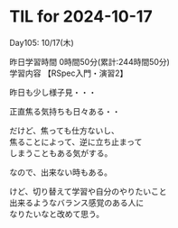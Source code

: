 # TIL for 2024-10-17

Day105: 10/17(木)  
  
昨日学習時間 0時間50分(累計:244時間50分)  
学習内容 【RSpec入門・演習2】  

昨日も少し様子見・・・  

正直焦る気持ちも日々ある・・  

だけど、焦っても仕方ないし、  
焦ることによって、逆に立ち止まって  
しまうこともある気がする。  

なので、出来ない時もある。  

けど、切り替えて学習や自分のやりたいこと  
出来るようなバランス感覚のある人に  
なりたいなと改めて思う。  